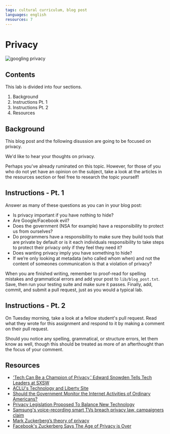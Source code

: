 ```yaml
---
tags: cultural curriculum, blog post
languages: english
resources: 7
---
```


# Privacy

![googling privacy](https://s3-us-west-2.amazonaws.com/web-dev-readme-photos/cultural-curriculum/privacy.jpg)

## Contents 

This lab is divided into four sections.

1. Background
2. Instructions Pt. 1
3. Instructions Pt. 2
4. Resources

## Background

This blog post and the following disussion are going to be focused on privacy. 

We'd like to hear your thoughts on privacy.

Perhaps you've already ruminated on this topic. However, for those of you who do not yet have an opinion on the subject, take a look at the articles in the resources section or feel free to research the topic yourself!

## Instructions - Pt. 1

Answer as many of these questions as you can in your blog post:

* Is privacy important if you have nothing to hide?
* Are Google/Facebook evil?
* Does the government (NSA for example) have a responsibility to protect us from ourselves?
* Do programmers have a responsibility to make sure they build tools that are private by default or is it each individuals responsibility to take steps to protect their privacy only if they feel they need it?
* Does wanting privacy imply you have something to hide?
* If we’re only looking at metadata (who called whom when) and not the content of someones communication is that a violation of privacy?

When you are finished writing, remember to proof-read for spelling mistakes and grammatical errors and add your post to `lib/blog_post.txt`. Save, then run your testing suite and make sure it passes. Finally, add, commit, and submit a pull request, just as you would a typical lab.

## Instructions - Pt. 2

On Tuesday morning, take a look at a fellow student's pull request. Read what they wrote for this assignment and respond to it by making a comment on their pull request. 

Should you notice any spelling, grammatical, or structure errors, let them know as well, though this should be treated as more of an afterthought than the focus of your comment.

## Resources

* ['Tech Can Be a Champion of Privacy,' Edward Snowden Tells Tech Leaders at SXSW](https://www.aclu.org/blog/national-security/tech-can-be-champion-privacy-edward-snowden-tells-tech-leaders-sxsw)
* [ACLU's Technology and Liberty Site](https://www.aclu.org/technology-and-liberty)
* [Should the Government Monitor the Internet Activities of Ordinary Americans?](http://www.vanityfair.com/news/2015/03/privacy-technology-60-minutes-poll)
* [Privacy Legislation Proposed To Balance New Technology](http://www.capradio.org/articles/2015/02/25/privacy-legislation-proposed-to-balance-new-technology/)
* [Samsung's voice-recording smart TVs breach privacy law, campaigners claim](http://www.theguardian.com/technology/2015/feb/27/samsung-voice-recording-smart-tv-breach-privacy-law-campaigners-claim)
* [Mark Zuckerberg’s theory of privacy](http://www.washingtonpost.com/2014/02/03/2c1d780a-8cea-11e3-95dd-36ff657a4dae_story.html)
* [Facebook's Zuckerberg Says The Age of Privacy is Over](http://readwrite.com/2010/01/09/facebooks_zuckerberg_says_the_age_of_privacy_is_ov)

